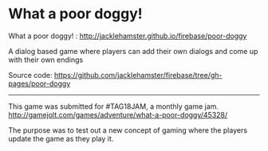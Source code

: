 # What a poor doggy!

What a poor doggy! : http://jacklehamster.github.io/firebase/poor-doggy

A dialog based game where players can add their own dialogs and come up with their own endings

Source code: https://github.com/jacklehamster/firebase/tree/gh-pages/poor-doggy

_____

This game was submitted for #TAG18JAM, a monthly game jam.
http://gamejolt.com/games/adventure/what-a-poor-doggy/45328/

The purpose was to test out a new concept of gaming where the players update the game as they play it.
